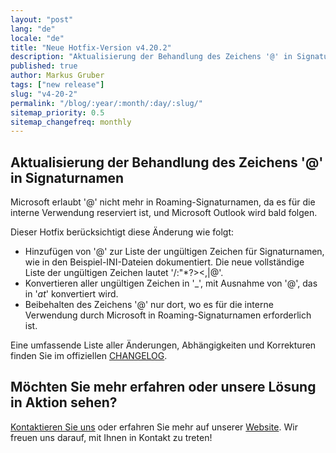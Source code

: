 ```yaml
---
layout: "post"
lang: "de"
locale: "de"
title: "Neue Hotfix-Version v4.20.2"
description: "Aktualisierung der Behandlung des Zeichens '@' in Signaturnamen"
published: true
author: Markus Gruber
tags: ["new release"]
slug: "v4-20-2"
permalink: "/blog/:year/:month/:day/:slug/"
sitemap_priority: 0.5
sitemap_changefreq: monthly
---
```

## Aktualisierung der Behandlung des Zeichens '@' in Signaturnamen
Microsoft erlaubt '@' nicht mehr in Roaming-Signaturnamen, da es für die interne Verwendung reserviert ist, und Microsoft Outlook wird bald folgen.

Dieser Hotfix berücksichtigt diese Änderung wie folgt:
- Hinzufügen von '@' zur Liste der ungültigen Zeichen für Signaturnamen, wie in den Beispiel-INI-Dateien dokumentiert. Die neue vollständige Liste der ungültigen Zeichen lautet '\/:"*?><,|@'.
- Konvertieren aller ungültigen Zeichen in '_', mit Ausnahme von '@', das in '_at_' konvertiert wird.
- Beibehalten des Zeichens '@' nur dort, wo es für die interne Verwendung durch Microsoft in Roaming-Signaturnamen erforderlich ist.

Eine umfassende Liste aller Änderungen, Abhängigkeiten und Korrekturen finden Sie im offiziellen [CHANGELOG](https://github.com/Set-OutlookSignatures/Set-OutlookSignatures/blob/main/docs/CHANGELOG.md).

## Möchten Sie mehr erfahren oder unsere Lösung in Aktion sehen?
[Kontaktieren Sie uns](/contact/) oder erfahren Sie mehr auf unserer [Website](/). Wir freuen uns darauf, mit Ihnen in Kontakt zu treten!